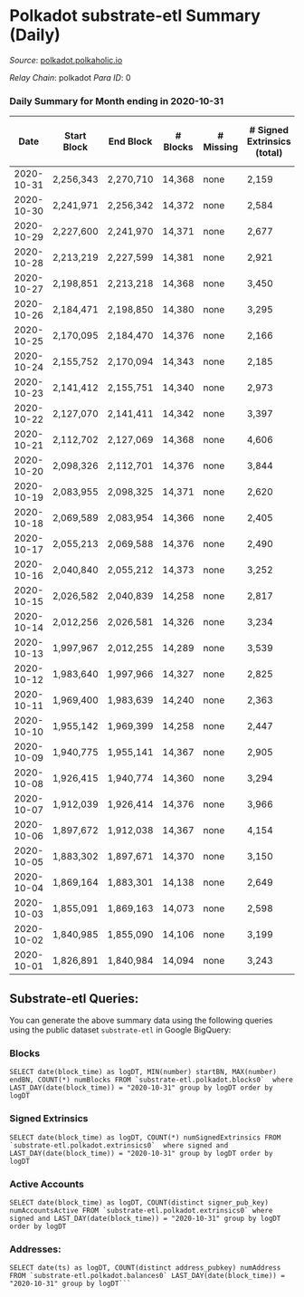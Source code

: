 # Polkadot substrate-etl Summary (Daily)

_Source_: [polkadot.polkaholic.io](https://polkadot.polkaholic.io)

*Relay Chain*: polkadot
*Para ID*: 0



### Daily Summary for Month ending in 2020-10-31


| Date | Start Block | End Block | # Blocks | # Missing | # Signed Extrinsics (total) | # Active Accounts | # Addresses with Balances | # Events | # Transfers | # XCM Transfers In | # XCM Transfers Out |
| ---- | ----------- | --------- | -------- | --------- | --------------------------- | ----------------- | ------------------------- | -------- | ----------- | ------------------ | ------------------- |
| 2020-10-31 | 2,256,343 | 2,270,710 | 14,368 | none  | 2,159 | 933 | 41,455 | 38,798 | 1,532 ($125,947,306) |   |   |
| 2020-10-30 | 2,241,971 | 2,256,342 | 14,372 | none  | 2,584 | 1,090 |  | 41,389 | 2,083 ($314,327,891) |   |   |
| 2020-10-29 | 2,227,600 | 2,241,970 | 14,371 | none  | 2,677 | 1,157 |  | 43,627 | 2,217 ($255,953,797) |   |   |
| 2020-10-28 | 2,213,219 | 2,227,599 | 14,381 | none  | 2,921 | 1,212 |  | 42,296 | 2,286 ($277,210,534) |   |   |
| 2020-10-27 | 2,198,851 | 2,213,218 | 14,368 | none  | 3,450 | 1,478 |  | 46,120 | 2,723 ($405,415,816) |   |   |
| 2020-10-26 | 2,184,471 | 2,198,850 | 14,380 | none  | 3,295 | 1,425 |  | 45,757 | 2,504 ($283,550,044) |   |   |
| 2020-10-25 | 2,170,095 | 2,184,470 | 14,376 | none  | 2,166 | 918 |  | 39,642 | 1,668 ($140,332,740) |   |   |
| 2020-10-24 | 2,155,752 | 2,170,094 | 14,343 | none  | 2,185 | 964 |  | 39,433 | 1,573 ($288,728,157) |   |   |
| 2020-10-23 | 2,141,412 | 2,155,751 | 14,340 | none  | 2,973 | 1,259 |  | 43,439 | 2,308 ($1,489,527,181) |   |   |
| 2020-10-22 | 2,127,070 | 2,141,411 | 14,342 | none  | 3,397 | 1,454 |  | 47,916 | 2,751 ($314,745,332) |   |   |
| 2020-10-21 | 2,112,702 | 2,127,069 | 14,368 | none  | 4,606 | 2,180 |  | 53,789 | 3,906 ($483,046,271) |   |   |
| 2020-10-20 | 2,098,326 | 2,112,701 | 14,376 | none  | 3,844 | 1,403 |  | 48,259 | 3,246 ($529,404,656) |   |   |
| 2020-10-19 | 2,083,955 | 2,098,325 | 14,371 | none  | 2,620 | 1,126 |  | 41,419 | 1,819 ($174,868,638) |   |   |
| 2020-10-18 | 2,069,589 | 2,083,954 | 14,366 | none  | 2,405 | 1,032 |  | 40,872 | 1,736 ($119,187,931) |   |   |
| 2020-10-17 | 2,055,213 | 2,069,588 | 14,376 | none  | 2,490 | 1,007 |  | 40,449 | 1,721 ($157,463,626) |   |   |
| 2020-10-16 | 2,040,840 | 2,055,212 | 14,373 | none  | 3,252 | 1,268 |  | 45,168 | 2,702 ($244,128,643) |   |   |
| 2020-10-15 | 2,026,582 | 2,040,839 | 14,258 | none  | 2,817 | 1,199 |  | 44,893 | 2,004 ($189,120,096) |   |   |
| 2020-10-14 | 2,012,256 | 2,026,581 | 14,326 | none  | 3,234 | 1,126 |  | 41,578 | 1,805 ($173,034,986) |   |   |
| 2020-10-13 | 1,997,967 | 2,012,255 | 14,289 | none  | 3,539 | 1,329 |  | 43,134 | 1,659 ($93,833,606) |   |   |
| 2020-10-12 | 1,983,640 | 1,997,966 | 14,327 | none  | 2,825 | 1,218 |  | 56,785 | 1,969 ($139,667,907) |   |   |
| 2020-10-11 | 1,969,400 | 1,983,639 | 14,240 | none  | 2,363 | 972 |  | 52,701 | 1,420 ($107,163,122) |   |   |
| 2020-10-10 | 1,955,142 | 1,969,399 | 14,258 | none  | 2,447 | 1,075 |  | 38,546 | 1,727 ($195,045,694) |   |   |
| 2020-10-09 | 1,940,775 | 1,955,141 | 14,367 | none  | 2,905 | 1,306 |  | 43,309 | 2,028 ($173,006,052) |   |   |
| 2020-10-08 | 1,926,415 | 1,940,774 | 14,360 | none  | 3,294 | 1,388 |  | 43,881 | 2,481 ($290,167,332) |   |   |
| 2020-10-07 | 1,912,039 | 1,926,414 | 14,376 | none  | 3,966 | 1,651 |  | 48,357 | 3,524 ($343,545,351) |   |   |
| 2020-10-06 | 1,897,672 | 1,912,038 | 14,367 | none  | 4,154 | 1,523 |  | 47,519 | 3,355 ($347,596,000) |   |   |
| 2020-10-05 | 1,883,302 | 1,897,671 | 14,370 | none  | 3,150 | 1,411 |  | 43,700 | 2,477 ($162,551,420) |   |   |
| 2020-10-04 | 1,869,164 | 1,883,301 | 14,138 | none  | 2,649 | 1,141 |  | 40,026 | 1,924 ($116,318,766) |   |   |
| 2020-10-03 | 1,855,091 | 1,869,163 | 14,073 | none  | 2,598 | 1,151 |  | 40,181 | 1,844 ($136,562,320) |   |   |
| 2020-10-02 | 1,840,985 | 1,855,090 | 14,106 | none  | 3,199 | 1,430 |  | 43,981 | 2,467 ($194,817,975) |   |   |
| 2020-10-01 | 1,826,891 | 1,840,984 | 14,094 | none  | 3,243 | 1,417 |  | 42,390 | 2,275 ($167,242,627) |   |   |

## Substrate-etl Queries:
You can generate the above summary data using the following queries using the public dataset `substrate-etl` in Google BigQuery:


### Blocks
```
SELECT date(block_time) as logDT, MIN(number) startBN, MAX(number) endBN, COUNT(*) numBlocks FROM `substrate-etl.polkadot.blocks0`  where LAST_DAY(date(block_time)) = "2020-10-31" group by logDT order by logDT
```


### Signed Extrinsics
```
SELECT date(block_time) as logDT, COUNT(*) numSignedExtrinsics FROM `substrate-etl.polkadot.extrinsics0`  where signed and LAST_DAY(date(block_time)) = "2020-10-31" group by logDT order by logDT
```


### Active Accounts
```
SELECT date(block_time) as logDT, COUNT(distinct signer_pub_key) numAccountsActive FROM `substrate-etl.polkadot.extrinsics0` where signed and LAST_DAY(date(block_time)) = "2020-10-31" group by logDT order by logDT
```


### Addresses:
```
SELECT date(ts) as logDT, COUNT(distinct address_pubkey) numAddress FROM `substrate-etl.polkadot.balances0` LAST_DAY(date(block_time)) = "2020-10-31" group by logDT```


